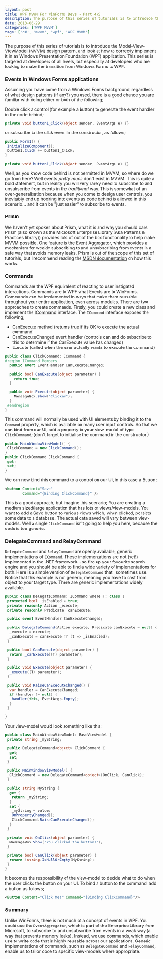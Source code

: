 ```yaml
---
layout: post
title: WPF MVVM For WinForms Devs - Part 4/5
description: The purpose of this series of tutorials is to introduce the Model-View-ViewModel (MVVM) design pattern, and look at how to correctly implement it in an Windows Presentation Foundation (WPF) application.
date: 2013-06-29
categories: ['WPF MVVM']
tags: ['c#', 'mvvm', 'wpf', 'WPF MVVM']
---
```


The purpose of this series of tutorials is to introduce the Model-View-ViewModel (MVVM) design pattern, and look at how to correctly implement it in an Windows Presentation Foundation (WPF) application. This series is targeted at developers of all levels, but especially at developers who are looking to make the transition from Windows Forms to WPF.

### Events in Windows Forms applications

Assuming you have come from a Windows Forms background, regardless of what design patterns (if any?) you used, there is a good chance you are familiar with doing either or both of the following;

Double click a control (for example a button) to generate the event handler in the code behind;

```csharp
private void button1_Click(object sender, EventArgs e) {}
```

or subscribe to the click event in the constructor, as follows;

```csharp
public Form1() {
 InitializeComponent();
 button1.Click += button1_Click;
}

private void button1_Click(object sender, EventArgs e) {}
```

Well, as you know code behind is not permitted in MVVM, so where do we go from here? Well events _pretty much_ don't exist in MVVM. This is quite a bold statement, but in reality you will very rarely need to subscribe to and unsubscribe from events in the _traditional_ way. This is somewhat of an over-generalisation because when you come to design user controls, you inevitably end up hooking into events as code behind is allowed in this scenario... and it can be "just easier" to subscribe to events.

### Prism

We haven't yet spoken about Prism, what it is and why you should care. Prism (also known as the Microsoft Enterprise Library (Aka Patterns & Practices library)) provides lots of out of the box functionality to help make MVVM possible. One feature is the Event Aggregator, which provides a mechanism for weakly subscribing to and unsubscribing from events in a safe way that avoids memory leaks. Prism is out of the scope of this set of tutorials, but I recommend reading the [MSDN documentation](<http://msdn.microsoft.com/en-us/library/ff921122(v=pandp.20).aspx> 'Event Aggregator') on how this works.

### Commands

Commands are the WPF equivalent of reacting to user instigated interactions. Commands are to WPF what Events are to WinForms. Commands can be implemented in ways that make them reusable throughout your entire application, even across modules. There are two approaches to create commands. Firstly, you could create a new class and implement the [ICommand](http://msdn.microsoft.com/en-us/library/ms752308.aspx 'ICommand') interface. The `ICommand` interface exposes the following;

* CanExecute method (returns true if its OK to execute the actual command)
* CanExecuteChanged event handler (controls can and do subscribe to this to determine if the CanExecute value has changed)
* Execute (called when the user actually wants to execute the command)

```csharp
public class ClickCommand: ICommand {
#region ICommand Members
  public event EventHandler CanExecuteChanged;

  public bool CanExecute(object parameter) {
    return true;
  }

  public void Execute(object parameter) {
    MessageBox.Show("Clicked");
  }
 #endregion
}
```

This command will normally be used with UI elements by binding it to the `Command` property, which is available on many user input controls. So that we can bind from our UI, add a property to your view-model of type `ClickCommand`; (don't forget to initialise the command in the constructor!)

```csharp
public MainWindowViewModel() {
 ClickCommand = new ClickCommand();
}
public ClickCommand ClickCommand {
 get;
 set;
}
```

We can now bind this command to a control on our UI, in this case a Button;

```xml
<button Content="Save"
        Command="{Binding ClickCommand}" />
```

This is a good approach, but imagine this scenario; You are creating a medium sized/large application that has lots of views/view-models. You want to add a Save button to various views which, when clicked, persists some data to a database. The actual data saved will vary between view-models. Well a single `ClickCommand` isn't going to help you here, because the code is too generic.

### DelegateCommand and RelayCommand

`DelegateCommand` and `RelayCommand` are openly available, generic implementations of `ICommand`. These implementations are not (yet!) implemented in the .NET framework... so fire up your favourite search engine and you should be able to find a wide variety of implementations for both. Here is a simple version of `DelegateCommand` that I sometimes use. Notice that this example is not generic, meaning you have to cast from object to your target type. There are generic implementations widely available.

```csharp
public class DelegateCommand: ICommand where T: class {
 protected bool _isEnabled = true;
 private readonly Action _execute;
 private readonly Predicate _canExecute;

 public event EventHandler CanExecuteChanged;

 public DelegateCommand(Action execute, Predicate canExecute = null) {
  _execute = execute;
  _canExecute = canExecute ?? (t => _isEnabled);
 }

 public bool CanExecute(object parameter) {
  return _canExecute((T) parameter);
 }

 public void Execute(object parameter) {
  _execute((T) parameter);
 }

 public void RaiseCanExecuteChanged() {
  var handler = CanExecuteChanged;
  if (handler != null) {
   handler(this, EventArgs.Empty);
  }
 }

}
```

Your view-model would look something like this;

```csharp
public class MainWindowViewModel: BaseViewModel {
 private string _myString;

 public DelegateCommand<object> ClickCommand {
  get;
  set;
 }

 public MainWindowViewModel() {
  ClickCommand = new DelegateCommand<object>(OnClick, CanClick);
 }

 public string MyString {
  get {
   return _myString;
  }
  set {
   _myString = value;
   OnPropertyChanged();
   ClickCommand.RaiseCanExecuteChanged();
  }
 }

 private void OnClick(object parameter) {
  MessageBox.Show("You clicked the button!");
 }

 private bool CanClick(object parameter) {
  return !string.IsNullOrEmpty(MyString);
 }
}
```

It becomes the responsibility of the view-model to decide what to do when the user clicks the button on your UI. To bind a button to the command, add a button as follows;

```xml
<Button Content="Click Me!" Command="{Binding ClickCommand}"/>
```

### Summary

Unlike WinForms, there is not much of a concept of events in WPF. You could use the `EventAggregator`, which is part of the Enterprise Library from Microsoft, to subscribe to and unsubscribe from events in a weak way (a way that prevents memory leaks). Instead, we use commands, which enable use to write code that is highly reusable across our applications. Generic implementations of commands, such as `DelegateCommand` and `RelayCommand`, enable us to tailor code to specific view-models where appropriate.
